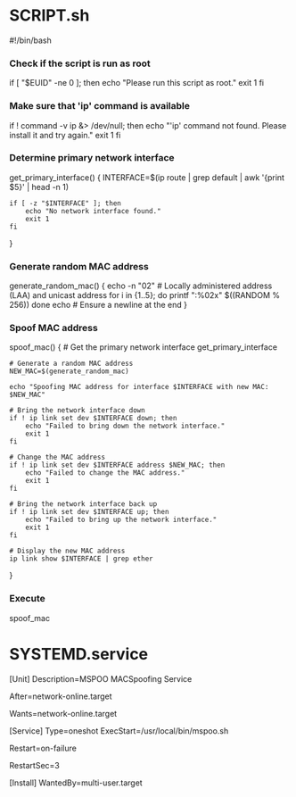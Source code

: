 # SCRIPT.sh


#!/bin/bash

### Check if the script is run as root
if [ "$EUID" -ne 0 ]; then
    echo "Please run this script as root."
    exit 1
fi

### Make sure that 'ip' command is available
if ! command -v ip &> /dev/null; then
    echo "'ip' command not found. Please install it and try again."
    exit 1
fi

### Determine primary network interface
get_primary_interface() {
    INTERFACE=$(ip route | grep default | awk '{print $5}' | head -n 1)
    
    if [ -z "$INTERFACE" ]; then
        echo "No network interface found."
        exit 1
    fi
}

### Generate random MAC address
generate_random_mac() {
    echo -n "02" # Locally administered address (LAA) and unicast address
    for i in {1..5}; do
        printf ":%02x" $((RANDOM % 256))
    done
    echo # Ensure a newline at the end
}

### Spoof MAC address
spoof_mac() {
    # Get the primary network interface
    get_primary_interface

    # Generate a random MAC address
    NEW_MAC=$(generate_random_mac)

    echo "Spoofing MAC address for interface $INTERFACE with new MAC: $NEW_MAC"

    # Bring the network interface down
    if ! ip link set dev $INTERFACE down; then
        echo "Failed to bring down the network interface."
        exit 1
    fi

    # Change the MAC address
    if ! ip link set dev $INTERFACE address $NEW_MAC; then
        echo "Failed to change the MAC address."
        exit 1
    fi

    # Bring the network interface back up
    if ! ip link set dev $INTERFACE up; then
        echo "Failed to bring up the network interface."
        exit 1
    fi

    # Display the new MAC address
    ip link show $INTERFACE | grep ether
}

### Execute
spoof_mac






# SYSTEMD.service


[Unit]
Description=MSPOO MACSpoofing Service

After=network-online.target

Wants=network-online.target

[Service]
Type=oneshot
ExecStart=/usr/local/bin/mspoo.sh

Restart=on-failure

RestartSec=3

[Install]
WantedBy=multi-user.target